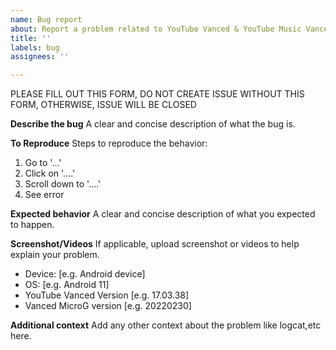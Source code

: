 ```yaml
---
name: Bug report
about: Report a problem related to YouTube Vanced & YouTube Music Vanced
title: ''
labels: bug
assignees: ''

---
```


PLEASE FILL OUT THIS FORM, DO NOT CREATE ISSUE WITHOUT THIS FORM, OTHERWISE, ISSUE WILL BE CLOSED

**Describe the bug**
A clear and concise description of what the bug is.

**To Reproduce**
Steps to reproduce the behavior:
1. Go to '...'
2. Click on '....'
3. Scroll down to '....'
4. See error

**Expected behavior**
A clear and concise description of what you expected to happen.

**Screenshot/Videos**
If applicable, upload screenshot or videos to help explain your problem.

 - Device: [e.g. Android device]
 - OS: [e.g. Android 11]
 - YouTube Vanced Version [e.g. 17.03.38]
- Vanced MicroG version [e.g. 20220230]

**Additional context**
Add any other context about the problem like logcat,etc here.

